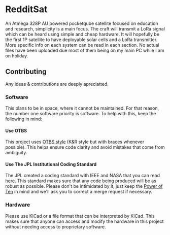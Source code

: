# RedditSat
An Atmega 328P AU powered pocketqube satellite focused on education and research, simplicity is a main focus. The craft will transmit a LoRa signal which can be heard using simple and cheap hardware. It will hopefully be the first 1P satellite to have deployable solar cells and a LoRa transmitter. More specific info on each system can be read in each section. No actual files have been uploaded due most of them being on my main PC while I am on holiday.

## Contributing
Any ideas & contributions are deeply apreciatted.

### Software
This plans to be in space, where it cannot be maintained. For that reason, the number one software priority is software. To help with this, keep the following in mind:

#### Use OTBS
This project uses [OTBS style](https://en.wikipedia.org/wiki/Indentation_style#1TBS) (K&R style but with braces whenever possible). This helps ensure code clarity and avoid mistakes that come from ambiguity.

#### Use The JPL Institutional Coding Standard 
The JPL created a coding standard with IEEE and NASA that you can read [here](https://lars-lab.jpl.nasa.gov/JPL_Coding_Standard_C.pdf). This standard makes sure that any code being produced will be as robust as possible. Please don't be intimidated by it, just keep the [Power of Ten](https://en.wikipedia.org/wiki/The_Power_of_10:_Rules_for_Developing_Safety-Critical_Code) in mind and we'll ask you to correct a merge request if necessary.

### Hardware
Please use KiCad or a file format that can be interpreted by KiCad. This makes sure that anyone can access and modify the hardware in this project without needing access to proprietary software.

